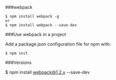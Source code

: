 ###webpack

	$ npm install webpack -g
	or
	$ npm install webpack --save-dev
	
###Use webpack in a project

Add a package.json configuration file for npm with:

	$ npm init
	
###Versions

$ npm install webpack@1.2.x --save-dev
